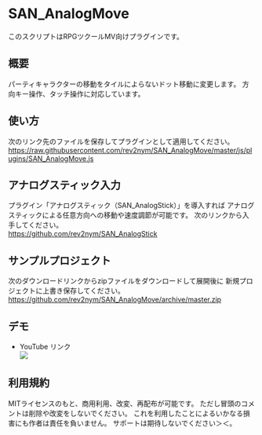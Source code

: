 # SAN_AnalogMove
このスクリプトはRPGツクールMV向けプラグインです。

## 概要
パーティキャラクターの移動をタイルによらないドット移動に変更します。
方向キー操作、タッチ操作に対応しています。  

## 使い方
次のリンク先のファイルを保存してプラグインとして適用してください。
https://raw.githubusercontent.com/rev2nym/SAN_AnalogMove/master/js/plugins/SAN_AnalogMove.js

## アナログスティック入力
プラグイン「アナログスティック（SAN_AnalogStick）」を導入すれば
アナログスティックによる任意方向への移動や速度調節が可能です。 
次のリンクから入手してください。  
https://github.com/rev2nym/SAN_AnalogStick

## サンプルプロジェクト
次のダウンロードリンクからzipファイルをダウンロードして展開後に
新規プロジェクトに上書き保存してください。  
https://github.com/rev2nym/SAN_AnalogMove/archive/master.zip

## デモ
- YouTube リンク  
[![](https://img.youtube.com/vi/zl8aVA6YL98/0.jpg)](https://www.youtube.com/watch?v=zl8aVA6YL98)

##  利用規約
MITライセンスのもと、商用利用、改変、再配布が可能です。
ただし冒頭のコメントは削除や改変をしないでください。
これを利用したことによるいかなる損害にも作者は責任を負いません。
サポートは期待しないでください＞＜。  
